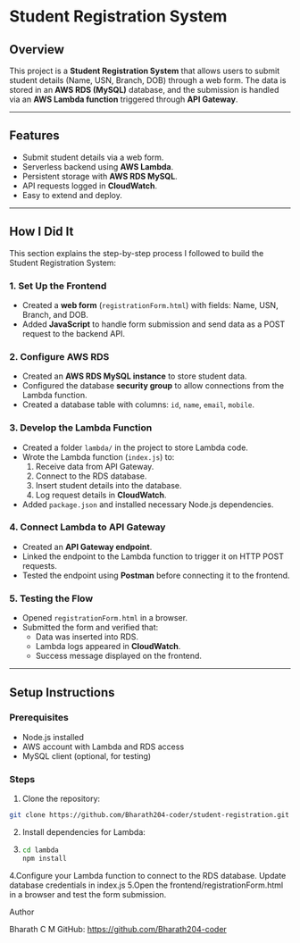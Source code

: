 # Student Registration System

## Overview
This project is a **Student Registration System** that allows users to submit student details (Name, USN, Branch, DOB) through a web form. The data is stored in an **AWS RDS (MySQL)** database, and the submission is handled via an **AWS Lambda function** triggered through **API Gateway**.

---

## Features
- Submit student details via a web form.
- Serverless backend using **AWS Lambda**.
- Persistent storage with **AWS RDS MySQL**.
- API requests logged in **CloudWatch**.
- Easy to extend and deploy.

---
## How I Did It

This section explains the step-by-step process I followed to build the Student Registration System:

### 1. Set Up the Frontend
- Created a **web form** (`registrationForm.html`) with fields: Name, USN, Branch, and DOB.
- Added **JavaScript** to handle form submission and send data as a POST request to the backend API.

### 2. Configure AWS RDS
- Created an **AWS RDS MySQL instance** to store student data.
- Configured the database **security group** to allow connections from the Lambda function.
- Created a database table with columns: `id`, `name`, `email`, `mobile`.

### 3. Develop the Lambda Function
- Created a folder `lambda/` in the project to store Lambda code.
- Wrote the Lambda function (`index.js`) to:
  1. Receive data from API Gateway.
  2. Connect to the RDS database.
  3. Insert student details into the database.
  4. Log request details in **CloudWatch**.
- Added `package.json` and installed necessary Node.js dependencies.

### 4. Connect Lambda to API Gateway
- Created an **API Gateway endpoint**.
- Linked the endpoint to the Lambda function to trigger it on HTTP POST requests.
- Tested the endpoint using **Postman** before connecting it to the frontend.

### 5. Testing the Flow
- Opened `registrationForm.html` in a browser.
- Submitted the form and verified that:
  - Data was inserted into RDS.
  - Lambda logs appeared in **CloudWatch**.
  - Success message displayed on the frontend.
---

## Setup Instructions

### Prerequisites
- Node.js installed
- AWS account with Lambda and RDS access
- MySQL client (optional, for testing)

### Steps
1. Clone the repository:
```bash
git clone https://github.com/Bharath204-coder/student-registration.git
```
2. Install dependencies for Lambda:
3. ```bash
   cd lambda
   npm install
   ```
4.Configure your Lambda function to connect to the RDS database. Update database credentials in index.js
5.Open the frontend/registrationForm.html in a browser and test the form submission.

Author

Bharath C M
  GitHub: https://github.com/Bharath204-coder
